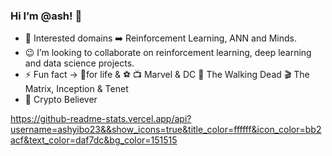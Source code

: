 ### Hi I’m @ash! 👋





- :eyes: Interested domains :arrow_right: Reinforcement Learning, ANN and Minds.
- :wink: I’m looking to collaborate on reinforcement learning, deep learning and data science projects.
- :zap:  Fun fact -> :ramen:for life & ⚽ :tv: Marvel & DC :zombie: The Walking Dead :clapper: The Matrix, Inception & Tenet
- :rocket: Crypto Believer 


https://github-readme-stats.vercel.app/api?username=ashyibo23&&show_icons=true&title_color=ffffff&icon_color=bb2acf&text_color=daf7dc&bg_color=151515



